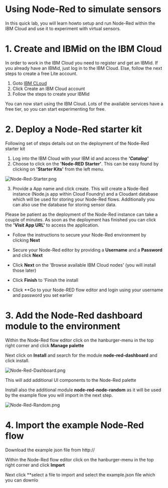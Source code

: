# Using Node-Red to simulate sensors

In this quick lab, you will learn howto setup and run Node-Red within the IBM Cloud and use it to experiment with virtual sensors.

# 1. Create and IBMid on the IBM Cloud

In order to work in the IBM Cloud you need to register and get an IBMid. 
If you already have an IBMid, just log in to the IBM Cloud. Else, follow the next steps to create a free Lite account.

1. Goto [IBM CLoud](https://ibm.biz/becode_liege)
2. Click Create an IBM Cloud account
3. Follow the steps to create your IBMid

You can now start using the IBM Cloud. Lots of the available services have a free tier, so you can start experimenting for free.

# 2. Deploy a Node-Red starter kit

Following set of steps details out on the deployment of the Node-Red starter kit

1. Log into the IBM Cloud with your IBM id and access the ***'Catalog'***
2. Choose to click on the **'Node-RED Starter'**. This can be easy found by clicking on **'Starter Kits'** from the left menu.

![Node-Red-Starter.png](https://github.com/yvesdebeer/IoT-Workshop-2019/blob/master/images/Node-Red-Starter.png)

3. Provide a App name and click create. This will create a Node-Red instance (Node.js app within Cloud Foundry) and a Cloudant database which will be used for storing your Node-Red flows. Additionally you can also use the database for storing sensor data.

Please be patient as the deployment of the Node-Red instance can take a couple of minutes.
As soon as the deployment has finished you can click the **'Visit App URL'** to access the application.

- Follow the instructions to secure your Node-Red environment by clicking **Next**

- Secure your Node-Red editor by providing a **Username** and a **Password** and click **Next**

- Click **Next** on the 'Browse available IBM Cloud nodes' (you will install those later)

- Click **Finish** to 'Finish the install

- Click **Go to your Node-RED flow editor and login using your username and password you set earlier

# 3. Add the Node-Red dashboard module to the environment

Within the Node-Red flow editor click on the hanburger-menu in the top right corner and click **Manage palette**

Next click on **Install** and search for the module **node-red-dashboard** and click install.

![Node-Red-Dashboard.png](https://github.com/yvesdebeer/IoT-Workshop-2019/blob/master/images/Node-Red-Dashboard.png)

This will add additional UI components to the Node-Red palette

Install also the additional module **node-red-node-random** as it will be used by the example flow you will import in the next step.

![Node-Red-Random.png](https://github.com/yvesdebeer/IoT-Workshop-2019/blob/master/images/Node-Red-Random.png)

# 4. Import the example Node-Red flow

Download the example json file from http://

Within the Node-Red flow editor click on the hanburger-menu in the top right corner and click **Import**

Next click **select a file to import and select the example.json file which you can downlo
